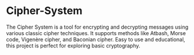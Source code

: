 # Cipher-System
The Cipher System is a tool for encrypting and decrypting messages using various classic cipher techniques. It supports methods like Atbash, Morse code, Vigenère cipher, and Baconian cipher. Easy to use and educational, this project is perfect for exploring basic cryptography.
